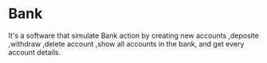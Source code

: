 # Bank
It's a software that simulate Bank action by creating new accounts ,deposite ,withdraw ,delete account ,show all accounts in the bank, and get every account details.

